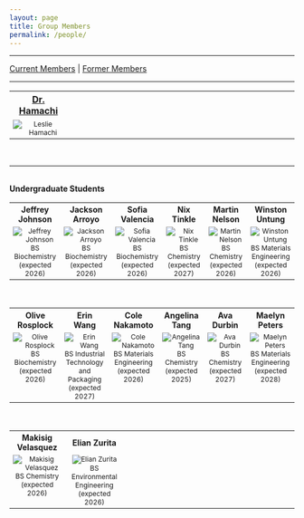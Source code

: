 ```yaml
---
layout: page
title: Group Members
permalink: /people/
---
```

---

<!-- Navigation bar -->
<div id="people-nav" style="margin-bottom: 1em;">
  <a href="javascript:void(0);" onclick="showPeople('current')" id="link-current">Current Members</a> |
  <a href="javascript:void(0);" onclick="showPeople('former')" id="link-former">Former Members</a>
  <hr /> <!-- This adds a line break between sections -->
</div>

<!-- Current Members Section -->
<div id="current" class="people-section">
<table>
  <tr style="text-align: center; font-weight: bold">
    <th width="12.5%"><a href = "https://thehamachigroup.com/leslie-hamachi/">Dr. Hamachi</a></th>
    <th width="12.5%"></th>
    <th width="12.5%"></th>
    <th width="12.5%"></th>
    <th width="12.5%"></th> 
    <th width="12.5%"></th>
  </tr>
  <tr style="vertical-align:top; font-size: 12px; text-align: center"> 
    <td>
      <img src="https://lesliehamachi.github.io/images/Leslie_Hamachi.jpg" alt="Leslie Hamachi" title="Leslie Hamachi">
    </td>
    <td>
    </td>
    <td>
    </td>
    <td>
    </td>
    <td>
    </td>    
    <td>
    </td>
  </tr>
</table>
<br>
<hr /> <!-- This adds a line break between sections -->
<br>
  <strong>Undergraduate Students</strong>
  <br>

<table>
  <tr style="font-size: 14px; text-align: center; font-weight: bold">
    <th width="12.5%">Jeffrey Johnson</th>
    <th width="12.5%">Jackson Arroyo</th> 
    <th width="12.5%">Sofia Valencia</th>
    <th width="12.5%">Nix Tinkle</th> 
    <th width="12.5%">Martin Nelson</th>
    <th width="12.5%">Winston Untung</th>
  </tr>
  <tr style="vertical-align:top; font-size: 12px; text-align: center"> 
    <td>
      <img src="https://lesliehamachi.github.io/images/Jeffrey_Johnson.png" alt="Jeffrey Johnson" title="Jeffrey Johnson"><br>BS Biochemistry (expected 2026)
    </td>
    <td>
      <img src="https://lesliehamachi.github.io/images/Jackson_Arroyo.png" alt="Jackson Arroyo" title="Jackson Arroyo"><br>BS Biochemistry (expected 2026)
    </td>    
    <td>
      <img src="https://lesliehamachi.github.io/images/Sofia_Valencia.png" alt="Sofia Valencia" title="Sofia Valencia"><br>BS Biochemistry (expected 2026)
    </td>
    <td>
      <img src="https://lesliehamachi.github.io/images/Nix_Tinkle.png" alt="Nix Tinkle" title="Nix Tinkle"><br>BS Chemistry (expected 2027)
    </td>
    <td>
      <img src="https://lesliehamachi.github.io/images/Martin_Nelson.png" alt="Martin Nelson" title="Martin Nelson"><br>BS Chemistry (expected 2026)
    </td>
    <td>
      <img src="https://lesliehamachi.github.io/images/Winston_Untung.png" alt="Winston Untung" title="Winston Untung"><br>BS Materials Engineering (expected 2026)
    </td>
  </tr>
</table>
<br>
<table>
  <tr style="font-size: 14px; text-align: center; font-weight: bold">
    <th width="12.5%">Olive Rosplock</th>
    <th width="12.5%">Erin Wang</th>
    <th width="12.5%">Cole Nakamoto</th>
    <th width="12.5%">Angelina Tang</th> 
    <th width="12.5%">Ava Durbin</th> 
    <th width="12.5%">Maelyn Peters</th>
  </tr>
  <tr style="vertical-align:top; font-size: 12px; text-align: center"> 
    <td>
      <img src="https://lesliehamachi.github.io/images/Olive_Rosplock.png" alt="Olive Rosplock" title="Olive Rosplock"><br>BS Biochemistry (expected 2026)
    </td>
    <td>
      <img src="https://lesliehamachi.github.io/images/Erin_Wang.png" alt="Erin Wang" title="Erin Wang"><br>BS Industrial Technology and Packaging (expected 2027)
    </td>
    <td>
       <img src="https://lesliehamachi.github.io/images/Cole_Nakamoto.png" alt="Cole Nakamoto" title="Cole Nakamoto"><br>BS Materials Engineering (expected 2026)
    </td>
    <td>
       <img src="https://lesliehamachi.github.io/images/Angelina_Tang.png" alt="Angelina Tang" title="Angelina Tang"><br>BS Chemistry (expected 2025)
    </td>
    <td>
       <img src="https://lesliehamachi.github.io/images/Ava_Durbin.png" alt="Ava Durbin" title="Ava Durbin"><br>BS Chemistry (expected 2027)
    </td>
    <td>
       <img src="https://lesliehamachi.github.io/images/Maelyn_Peters.png" alt="Maelyn Peters" title="Maelyn Peters"><br>BS Materials Engineering (expected 2028)
    </td>
  </tr>
</table>
<br>
<table>
  <tr style="font-size: 14px; text-align: center; font-weight: bold">
    <th width="12.5%">Makisig Velasquez</th>
    <th width="12.5%">Elian Zurita</th>
    <th width="12.5%"></th>
    <th width="12.5%"></th>
    <th width="12.5%"></th>
    <th width="12.5%"></th>
  </tr>
  <tr style="vertical-align:top; font-size: 12px; text-align: center"> 
    <td>
       <img src="https://lesliehamachi.github.io/images/Makisig_Velasquez.png" alt="Makisig Velasquez" title="Makisig Velasquez"><br>BS Chemistry (expected 2026)
    </td>
    <td>
       <img src="https://lesliehamachi.github.io/images/Elian_Zurita.png" alt="Elian Zurita" title="Elian Zurita"><br>BS Environmental Engineering (expected 2026)
    </td>
    <td>
    </td>
    <td>
    </td>
    <td>
    </td>
    <td>
    </td>
  </tr>
</table>
<br>
</div>

<!-- Former Members Section -->
<div id="former" class="people-section" style="display:none;">
<Strong>Undergraduate Students</Strong>
<table>
  <tr style="font-size: 14px; text-align: center; font-weight: bold">
    <th width="12.5%">André Lagron</th>
    <th width="12.5%">Daisy Kamp</th>
    <th width="12.5%">Hannah Martin</th>
    <th width="12.5%">Eric Casey</th>
    <th width="12.5%">Manuel Huizar</th>
    <th width="12.5%">Dean Kim</th>
  </tr>
  <tr style="vertical-align:top; font-size: 10px; text-align: center"> 
    <td>
      <img src="https://lesliehamachi.github.io/images/Andre_Lagron.png" alt="Andre Lagron" title="Andre Lagron"><br>BS Chemistry (2022)<br><br><b>Current Position:</b><br>MS Student, University of Washington
    </td>
    <td>
      <img src="https://lesliehamachi.github.io/images/Daisy_Kamp.png" alt="Daisy Kamp" title="Daisy Kamp"><br>BS Materials Engineering (2022)<br><br><b>Current Position:</b><br>PhD Student, UC Irvine
    </td>
    <td>
      <img src="https://lesliehamachi.github.io/images/Hannah_Martin.png" alt="Hannah Martin" title="Hannah Martin"><br>BS Materials Engineering (2022)<br><br><b>Current Position:</b><br>PhD Student, Colorado School of Mines
    </td>
    <td>
      <img src="https://lesliehamachi.github.io/images/Eric_Casey.png" alt="Eric Casey" title="Eric Casey"><br>BS Materials Engineering (2023)
    </td>
    <td>
      <img src="https://lesliehamachi.github.io/images/Manuel_Huizar.jpg" alt="Manuel Huizar" title="Manuel Huizar"><br>BS Chemistry (2023)<br><br><b>Current Position:</b><br>PhD Student, UCLA
    </td>
    <td>
      <img src="https://lesliehamachi.github.io/images/Dean_Kim.png" alt="Dean Kim" title="Dean Kim"><br>BS Biochemistry, Minor in Meat Science (2023)
    </td>
  </tr>
</table>
<br>
<table>
  <tr style="font-size: 14px; text-align: center; font-weight: bold">
    <th width="12.5%">Chris Murray</th>
    <th width="12.5%">Nathalie Silva</th>
    <th width="12.5%">Donna Tran</th>
    <th width="12.5%">Chanh Lam</th>
    <th width="12.5%">Brandon Ngo</th>
    <th width="12.5%">Alyssa Chew</th>
  </tr>
  <tr style="vertical-align:top; font-size: 10px; text-align: center"> 
    <td>
      <img src="https://lesliehamachi.github.io/images/Chris_Murray.png" alt="Chris Murray" title="Chris Murray"><br>BS Materials Engineering (2023)<br><br><b>Current Position:</b><br>Trelleborg Healthcare & Medical
    </td>
    <td>
      <img src="https://lesliehamachi.github.io/images/Nathalie_Silva.png" alt="Nathalie Silva" title="Nathalie Silva"><br>BS Materials Engineering (2023)<br><br><b>Current Position:</b><br>Lockheed Martin
    </td>
    <td>
      <img src="https://lesliehamachi.github.io/images/Donna_Tran.png" alt="Donna Tran" title="Donna Tran"><br>BS Biochemistry (2023)
    </td>
    <td>
      <img src="https://lesliehamachi.github.io/images/Chanh_Lam.jpg" alt="Chanh Lam" title="Chanh Lam"><br>BS Mechanical Engineering (expected 2025)
    </td>
    <td>
      <img src="https://lesliehamachi.github.io/images/Brandon_Ngo.png" alt="Brandon Ngo" title="Brandon Ngo"><br>BS Chemistry (2023)
    </td>
    <td>
      <img src="https://lesliehamachi.github.io/images/Alyssa_Chew.png" alt="Alyssa Chew" title="Alyssa Chew"><br>BS Biochemistry (expected 2025)
    </td>
  </tr>
</table>
<br>
<table>
  <tr style="font-size: 14px; text-align: center; font-weight: bold">
    <th width="12.5%">Ethan Nogle</th>
    <th width="12.5%">Robert Orta</th>
    <th width="12.5%">Kyle Wang</th>
    <th width="12.5%">Rebecca Winger</th>
    <th width="12.5%">Nathan Wong</th>
    <th width="12.5%">Kyla Carlson</th>
  </tr>
  <tr style="vertical-align:top; font-size: 10px; text-align: center"> 
    <td>
      <img src="https://lesliehamachi.github.io/images/Ethan_Nogle.png" alt="Ethan Nogle" title="Ethan Nogle"><br>BS Chemistry (2024)<br><br><b>Current Position:</b><br>Epic Movement
    </td>
    <td>
      <img src="https://lesliehamachi.github.io/images/Robert_Orta.png" alt="Robert Orta" title="Robert Orta"><br>BS Materials Engineering (2024)<br><br><b>Current Position:</b><br>RoviSys
    </td>
    <td>
      <img src="https://lesliehamachi.github.io/images/Kyle_Wang.png" alt="Kyle Wang" title="Kyle Wang"><br>BS Materials Engineering (2024)<br><br><b>Current Position:</b><br>Entegris
    </td>
    <td>
      <img src="https://lesliehamachi.github.io/images/Rebecca_Winger.png" alt="Rebecca Winger" title="Rebecca Winger"><br>BS Materials Engineering (2024)<br><br><b>Current Position:</b><br>Applied Materials
    </td>
    <td>
      <img src="https://lesliehamachi.github.io/images/Nathan_Wong.png" alt="Nathan Wong" title="Nathan Wong"><br>BS Materials Engineering (2024)<br><br><b>Current Position:</b><br>MS Student, San Jose State
    </td>
    <td>
      <img src="https://lesliehamachi.github.io/images/Kyla_Carlson.png" alt="Kyla Carlson" title="Kyla Carlson"><br>BS Materials Engineering (2025)
    </td>
  </tr>
</table>
<br>
<table>
  <tr style="font-size: 14px; text-align: center; font-weight: bold">
    <th width="12.5%">Hayden Ankrum</th>
    <th width="12.5%">Harkeerith Vij</th>
    <th width="12.5%">Jane Dormady</th>
    <th width="12.5%">Anna Delmas</th>
    <th width="12.5%">Ava Rider</th>
    <th width="12.5%">Zoe Maheras</th>
  </tr>
  <tr style="vertical-align:top; font-size: 10px; text-align: center"> 
    <td>
      <img src="https://lesliehamachi.github.io/images/Hayden_Ankrum.png" alt="Hayden Ankrum" title="Hayden Ankrum"><br>BS Biochemistry (2025)<br><br><b>Current Position:</b><br>Hydrite
    </td>
    <td>
      <img src="https://lesliehamachi.github.io/images/Harkeerith_Vij.png" alt="Harkeerith Vij" title="Harkeerith Vij"><br>BS Materials Engineering (expected 2025)
    </td>
    <td>
      <img src="https://lesliehamachi.github.io/images/Jane_Dormady.png" alt="Jane Dormady" title="Jane Dormady"><br>BS Liberal Studies, Minor in Child Development (2025)
    </td>
    <td>
      <img src="https://lesliehamachi.github.io/images/Anna_Delmas.png" alt="Anna Delmas" title="Anna Delmas"><br>BS Liberal Studies, Science Concentration (2024)
    </td>
    <td>
      <img src="https://lesliehamachi.github.io/images/Ava_Rider.png" alt="Ava_Rider" title="Ava Rider"><br>BS Biomedical Engineering (expected 2028)
    </td>
    <td>
      <img src="https://lesliehamachi.github.io/images/Zoe_Maheras.png" alt="Zoe Maheras" title="Zoe Maheras"><br>BS Industrial Engineering (expected 2027)
    </td>
  </tr>
</table>
<br>
<table>
  <tr style="font-size: 14px; text-align: center; font-weight: bold">
    <th width="12.5%">Alexis Mojica</th>
    <th width="12.5%">Zoe Jackson Delos Angeles</th>
    <th width="12.5%">Hannah Negri</th>
    <th width="12.5%">Andrew Cherry</th>
    <th width="12.5%"></th>
    <th width="12.5%"></th>
  </tr>
  <tr style="vertical-align:top; font-size: 10px; text-align: center"> 
    <td>
       <img src="https://lesliehamachi.github.io/images/Alexis_Mojica.png" alt="Alexis Mojica" title="Alexis Mojica"><br>BS Chemistry (2025)
    </td>
    <td>
       <img src="https://lesliehamachi.github.io/images/Zoe_Jackson_Delos_Angeles.png" alt="Zoe Jackson Delos Angeles" title="Zoe Jackson Delos Angeles"><br>BS Materials Engineering (2025)<br><br><b>Current Position:</b><br>PhD Student, University of Minnesota
    </td>
    <td>
      <img src="https://lesliehamachi.github.io/images/Hannah_Negri.jpg" alt="Hannah Negri" title="Hannah Negri"><br>BS Chemistry (2025)<br><br><b>Current Position:</b><br>PhD Student, University of Oregon
    </td>
    <td>
      <img src="https://lesliehamachi.github.io/images/Andrew_Cherry.png" alt="Andrew Cherry" title="Andrew Cherry"><br>BS Chemistry (expected 2027)
    </td>
    <td>
    </td>
    <td>
    </td>
  </tr>
</table>

---
<strong>Masters Students</strong>
<table>
  <tr style="font-size: 14px; text-align: center; font-weight: bold">
    <th width="12.5%">Brendan Posson</th>
    <th width="12.5%">Amanda Tsai</th>
    <th width="12.5%">Kathryn Lee</th>
    <th width="12.5%">Alison Chew</th>
    <th width="12.5%">Kyle Hoff</th>
    <th width="12.5%">Isabel Gamez</th>
  </tr>
  <tr style="vertical-align:top; font-size: 10px; text-align: center"> 
    <td>
      <img src="https://lesliehamachi.github.io/images/Brendan_Posson.png" alt="Brendan Posson" title="Brendan Posson"><br>MS Polymers and Coatings Science (2021)<br><br><b>Current Position:</b><br>Cardinal Paint & Powder
    </td>
    <td>
      <img src="https://lesliehamachi.github.io/images/Amanda_Tsai.png" alt="Amanda Tsai" title="Amanda Tsai"><br>BS Materials Engineering, MS Polymers and Coatings Science (2022)<br><br><b>Current Position:</b><br>W.L. Gore & Associates
    </td>
    <td>
      <img src="https://lesliehamachi.github.io/images/Kathryn_Lee.png" alt="Kathryn Lee" title="Kathryn Lee"><br>MS Polymers and Coatings Science (2022)<br><br><b>Current Position:</b><br>PhD Student, UC Irvine
    </td>
    <td>
      <img src="https://lesliehamachi.github.io/images/Alison_Chew.png" alt="Alison Chew" title="Alison Chew"><br>BS Materials Engineering, MS Polymers and Coatings Science (2023)<br><br><b>Current Position:</b><br>Nike
    </td>
    <td>
      <img src="https://lesliehamachi.github.io/images/Kyle_Hoff.png" alt="Kyle Hoff" title="Kyle Hoff"><br>BS Materials Engineering, MS Polymers and Coatings Science (2023)<br><br><b>Current Position:</b><br>Edwards Lifesciences
    </td>
    <td>
      <img src="https://lesliehamachi.github.io/images/Isabel_Gamez.jpg" alt="Isabel Gamez" title="Isabel Gamez"><br>BS Materials Engineering, MS Polymers and Coatings Science (2023)<br><br><b>Current Position:</b><br>Lawrence Livermore National Lab
    </td>
  </tr>
</table>
<br>
<table>
  <tr style="font-size: 14px; text-align: center; font-weight: bold">
    <th width="12.5%">Julie Hostetter</th>
    <th width="12.5%">Addison Wolfson</th>
    <th width="12.5%">Jachin Clarke</th>
    <th width="12.5%">Estela Osorio-Garcia</th>
    <th width="12.5%">Ypatia Kondos</th>
    <th width="12.5%">Sierra Sanchez</th>
  </tr>
  <tr style="vertical-align:top; font-size: 10px; text-align: center"> 
    <td>
      <img src="https://lesliehamachi.github.io/images/Julie_Hostetter.png" alt="Julie Hostetter" title="Julie Hostetter"><br>MS Polymers and Coatings Science (2023)<br><br><b>Current Position:</b><br>Cypris Materials
    </td>
    <td>
      <img src="https://lesliehamachi.github.io/images/Addison_Wolfson.png" alt="Addison Wolfson" title="Addison Wolfson"><br>BS Materials Engineering, MS Polymers and Coatings Science (2023)<br><br><b>Current Position:</b><br>Wildcat Discovery Technologies
    </td>
    <td>
      <img src="https://lesliehamachi.github.io/images/Jachin_Clarke.jpg" alt="Jachin Clarke" title="Jachin Clarke"><br>BS Materials Engineering, MS Polymers and Coatings Science (2024)<br><br><b>Current Position:</b><br>EPS
    </td>
    <td>
      <img src="https://lesliehamachi.github.io/images/Estela_Osorio.png" alt="Estela Osorio-Garcia" title="Estela Osorio-Garcia"><br>BS Biochemistry, MS Polymers and Coatings Science (expected 2025)<br><br><b>Current Position:</b><br>Dunn Edwards
    </td>    <td>
      <img src="https://lesliehamachi.github.io/images/Ypatia_Kondos.png" alt="Ypatia Kondos" title="Ypatia Kondos"><br>MS Polymers and Coatings Science (expected 2026)<br><br><b>Current Position:</b><br>Arlon Graphics
    </td>
    <td>
      <img src="https://lesliehamachi.github.io/images/Sierra_Sanchez.png" alt="Sierra Sanchez" title="Sierra Sanchez"><br>BS Chemistry, MS Polymers and Coatings Science (expected 2026)<br><br><b>Current Position:</b><br>Cal Poly
    </td>
  </tr>
</table>
<br>
<table>
  <tr style="font-size: 14px; text-align: center; font-weight: bold">
    <th width="12.5%">Kyle Liston</th>
    <th width="12.5%">Sachi Ottoes</th>
    <th width="12.5%">Han Diep</th>
    <th width="12.5%"></th>
    <th width="12.5%"></th>
    <th width="12.5%"></th>
  </tr>
  <tr style="vertical-align:top; font-size: 10px; text-align: center"> 
    <td>
      <img src="https://lesliehamachi.github.io/images/Kyle_Liston.png" alt="Kyle Liston" title="Kyle Liston"><br>MS Polymers and Coatings Science (2025)<br><br><br>
    </td>
    <td>
      <img src="https://lesliehamachi.github.io/images/Sachi_Ottoes.png" alt="Sachi Ottoes" title="Sachi Ottoes"><br>BS Chemistry, MS Polymers and Coatings Science (expected 2026)<br><br><b>Current Position:</b><br>Arlon Graphics
    </td>
    <td>
      <img src="https://lesliehamachi.github.io/images/Han_Diep.png" alt="Han Diep" title="Han Diep"><br>BS Materials Engineering, MS Polymers and Coatings Science (expected 2026)<br><br><br>
    </td>
    <td>
    </td>    
    <td>
    </td>
    <td>
    </td>
  </tr>
</table>
</div>

<!-- JavaScript to toggle sections -->
<script>
  function showPeople(section) {
    const sections = document.querySelectorAll('.people-section');
    sections.forEach(s => s.style.display = 'none');

    document.getElementById(section).style.display = 'block';

    const links = document.querySelectorAll('#people-nav a');
    links.forEach(link => {
      link.style.fontWeight = (link.id === 'link-' + section) ? 'bold' : 'normal';
    });
  }

  // Show current members by default
  document.addEventListener('DOMContentLoaded', function () {
    showPeople('current');
  });
</script>
